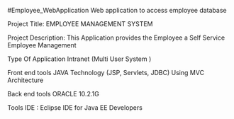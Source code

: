 #Employee_WebApplication
Web application to access employee database

 Project Title:
EMPLOYEE MANAGEMENT SYSTEM

Project Description:
This Application provides the Employee a Self Service Employee Management

Type Of Application
Intranet (Multi User System )

Front end tools
JAVA Technology (JSP, Servlets, JDBC) Using MVC Architecture

Back end tools
ORACLE 10.2.1G

Tools
IDE : Eclipse IDE for Java EE Developers

